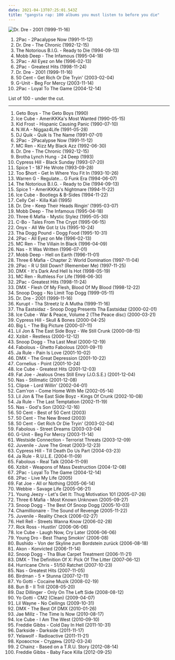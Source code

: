 ```yaml
---
date: 2021-04-13T07:25:01.543Z
title: "gangsta rap: 100 albums you must listen to before you die"
---
```

![Dr. Dre - 2001 (1999-11-16)](http://coverartarchive.org/release/db4baedf-bfe1-4e04-b359-99761f1b3deb/8671147785-500.jpg "Dr. Dre - 2001 (1999-11-16)")
<ol class="albums">
<li data-cover="http://coverartarchive.org/release/7e39722c-500b-4e15-aa2b-805a0d1b74cf/3276227761-500.jpg" data-tags="gangsta rap" role="button">2Pac - 2Pacalypse Now (1991-11-12)</li>
<li data-cover="http://coverartarchive.org/release/51088001-d00c-384f-a266-315fd3ee797a/6193413728-500.jpg" data-tags="gangsta rap, hip-hop" role="button">Dr. Dre - The Chronic (1992-12-15)</li>
<li data-cover="http://coverartarchive.org/release/f42fe7d8-fa5e-3ee5-9a83-456c8c663ed5/4383297751-500.jpg" data-tags="rap" role="button">The Notorious B.I.G. - Ready to Die (1994-09-13)</li>
<li data-cover="http://coverartarchive.org/release/07e92711-51fe-4e80-97a3-be995b7f4119/4696863575-500.jpg" data-tags="hip-hop, rap" role="button">Mobb Deep - The Infamous (1995-04-18)</li>
<li data-cover="http://coverartarchive.org/release/8d2491b6-f77f-3ec2-9638-10c231663071/9390923312-500.jpg" data-tags="gangsta rap, hip-hop, 2pac, rap" role="button">2Pac - All Eyez on Me (1996-02-13)</li>
<li data-cover="https://img.discogs.com/CIw1B4aCFdudJV1Uq1LT9CZChD8=/fit-in/600x593/filters:strip_icc():format(jpeg):mode_rgb():quality(90)/discogs-images/R-3406323-1332179720.jpeg.jpg" data-tags="rap, 2pac" role="button">2Pac - Greatest Hits (1998-11-24)</li>
<li data-cover="http://coverartarchive.org/release/db4baedf-bfe1-4e04-b359-99761f1b3deb/8671147785-500.jpg" data-tags="hip-hop, rap, gangsta rap" role="button">Dr. Dre - 2001 (1999-11-16)</li>
<li data-cover="https://img.discogs.com/r_jMkyQ0urHTrJ-ochhEy-z5qbk=/fit-in/600x590/filters:strip_icc():format(jpeg):mode_rgb():quality(90)/discogs-images/R-7189287-1542925626-1490.jpeg.jpg" data-tags="rap, hip-hop, 50 cent" role="button">50 Cent - Get Rich Or Die Tryin' (2003-02-04)</li>
<li data-cover="https://img.discogs.com/0GRKX6vZKxmykt49aVPTcsro_F4=/fit-in/300x298/filters:strip_icc():format(jpeg):mode_rgb():quality(90)/discogs-images/R-1963323-1255339548.jpeg.jpg" data-tags="rap, g-unit" role="button">G-Unit - Beg For Mercy (2003-11-14)</li>
<li data-cover="http://coverartarchive.org/release/278258e6-ea1a-4b16-aff4-f23233e272cc/3925882965-500.jpg" data-tags="rap" role="button">2Pac - Loyal To The Game (2004-12-14)</li>
</ol>
List of 100 - under the cut.
<!-- more -->

_________________

<ol class="albums">
<li data-cover="http://coverartarchive.org/release/74bb7650-eb99-37bb-a4c4-0e2d0a6d4ba0/15950993987-500.jpg" data-tags="gangsta rap" role="button">
Geto Boys - The Geto Boys (1990)
</li>
<li data-cover="http://coverartarchive.org/release/a2c3b6a9-91ea-4e38-9d12-7590b76aab76/13313905422-500.jpg" data-tags="gangsta rap" role="button">
Ice Cube - AmeriKKKa's Most Wanted (1990-05-15)
</li>
<li data-cover="https://img.discogs.com/YLtxjqK_Lh5RrBz9iGD4LsurXJA=/fit-in/600x600/filters:strip_icc():format(jpeg):mode_rgb():quality(90)/discogs-images/R-597739-1396955161-1634.jpeg.jpg" data-tags="gangsta rap, latin hip hop" role="button">
Kid Frost - Hispanic Causing Panic (1990-07-10)
</li>
<li data-cover="http://coverartarchive.org/release/3f722f4f-94d3-4db1-9149-fdc787db10f1/14245327553-500.jpg" data-tags="gangsta rap" role="button">
N.W.A - Niggaz4Life (1991-05-28)
</li>
<li data-cover="http://coverartarchive.org/release/573ba363-1706-4820-92ef-a3552235c7da/24589797802-500.jpg" data-tags="gangsta rap, west coast rap" role="button">
DJ Quik - Quik Is The Name (1991-07-01)
</li>
<li data-cover="http://coverartarchive.org/release/7e39722c-500b-4e15-aa2b-805a0d1b74cf/3276227761-500.jpg" data-tags="gangsta rap" role="button">
2Pac - 2Pacalypse Now (1991-11-12)
</li>
<li data-cover="https://img.discogs.com/XvX9_Kx__SrkTiWRGAMlhTOEE_0=/fit-in/500x490/filters:strip_icc():format(jpeg):mode_rgb():quality(90)/discogs-images/R-225151-1177019002.jpeg.jpg" data-tags="rap, gangsta rap, hardcore hip-hop, west coast rap" role="button">
MC Ren - Kizz My Black Azz (1992-06-30)
</li>
<li data-cover="http://coverartarchive.org/release/51088001-d00c-384f-a266-315fd3ee797a/6193413728-500.jpg" data-tags="gangsta rap, hip-hop" role="button">
Dr. Dre - The Chronic (1992-12-15)
</li>
<li data-cover="https://img.discogs.com/kVi4UKbgy0zT2tWVNFT3Kr-CnGA=/fit-in/600x598/filters:strip_icc():format(jpeg):mode_rgb():quality(90)/discogs-images/R-492190-1302215784.jpeg.jpg" data-tags="gangsta rap" role="button">
Brotha Lynch Hung - 24 Deep (1993)
</li>
<li data-cover="https://img.discogs.com/2GgQjIjcDb1eAQyuyx6IXw0Sf78=/fit-in/600x600/filters:strip_icc():format(jpeg):mode_rgb():quality(90)/discogs-images/R-16516737-1608227995-7003.jpeg.jpg" data-tags="hip-hop, rap" role="button">
Cypress Hill - Black Sunday (1993-07-20)
</li>
<li data-cover="http://coverartarchive.org/release/ad4bfef3-3a8f-4dda-8d0f-56d39e35a654/22381675096-500.jpg" data-tags="gangsta rap" role="button">
Spice 1 - 187 He Wrote (1993-09-28)
</li>
<li data-cover="http://coverartarchive.org/release/3ea2a089-2c7b-4da3-b676-d87ba24fa867/2312470572-500.jpg" data-tags="bay area" role="button">
Too $hort - Get In Where You Fit In (1993-10-26)
</li>
<li data-cover="https://img.discogs.com/71BVgzlkkTwSUkE7yxsiUmslzg4=/fit-in/600x590/filters:strip_icc():format(jpeg):mode_rgb():quality(90)/discogs-images/R-2494721-1287126542.jpeg.jpg" data-tags="g-funk" role="button">
Warren G - Regulate... G Funk Era (1994-06-07)
</li>
<li data-cover="http://coverartarchive.org/release/f42fe7d8-fa5e-3ee5-9a83-456c8c663ed5/4383297751-500.jpg" data-tags="rap" role="button">
The Notorious B.I.G. - Ready to Die (1994-09-13)
</li>
<li data-cover="http://coverartarchive.org/release/e000804e-5320-445a-8ee1-d6d285e44a0f/4774292059-500.jpg" data-tags="gangsta rap" role="button">
Spice 1 - AmeriKKKa's Nightmare (1994-11-22)
</li>
<li data-cover="https://img.discogs.com/PAphRGYmXLLeAbeVFgNB2I-cr4w=/fit-in/600x600/filters:strip_icc():format(jpeg):mode_rgb():quality(90)/discogs-images/R-1609866-1446279558-8688.jpeg.jpg" data-tags="rap, gangsta rap" role="button">
Ice Cube - Bootlegs & B-Sides (1994-11-22)
</li>
<li data-cover="http://coverartarchive.org/release/1d839287-fc18-4515-b9e6-5a1694d3869d/15197555065-500.jpg" data-tags="gangsta rap, west coast rap, yay area" role="button">
Celly Cel - Killa Kali (1995)
</li>
<li data-cover="https://img.discogs.com/HFjFo-odqbZg5DNTJdhAVDbKWl4=/fit-in/600x596/filters:strip_icc():format(jpeg):mode_rgb():quality(90)/discogs-images/R-468156-1167307287.jpeg.jpg" data-tags="gangsta rap, g-funk" role="button">
Dr. Dre - Keep Their Heads Ringin' (1995-03-07)
</li>
<li data-cover="http://coverartarchive.org/release/07e92711-51fe-4e80-97a3-be995b7f4119/4696863575-500.jpg" data-tags="hip-hop, rap" role="button">
Mobb Deep - The Infamous (1995-04-18)
</li>
<li data-cover="http://coverartarchive.org/release/d57b5ef8-ca89-4ce3-b1f4-b4f531f9cfe4/18953650600-500.jpg" data-tags="horrorcore, gangsta rap, memphis rap" role="button">
Three 6 Mafia - Mystic Stylez (1995-05-30)
</li>
<li data-cover="http://coverartarchive.org/release/2baf708f-8c79-4378-8577-32bedfb42548/13720364484-500.jpg" data-tags="gangsta rap" role="button">
C-Bo - Tales From The Crypt (1995-06-15)
</li>
<li data-cover="http://coverartarchive.org/release/5b899bee-698e-4d88-a86c-f3992790e2a8/17632744739-500.jpg" data-tags="east coast rap" role="button">
Onyx - All We Got Iz Us (1995-10-24)
</li>
<li data-cover="https://img.discogs.com/U3KuBPys_k3DkoxORmSLgIVEtz4=/fit-in/600x603/filters:strip_icc():format(jpeg):mode_rgb():quality(90)/discogs-images/R-226063-1561987540-3451.jpeg.jpg" data-tags="g-funk" role="button">
Tha Dogg Pound - Dogg Food (1995-10-31)
</li>
<li data-cover="http://coverartarchive.org/release/8d2491b6-f77f-3ec2-9638-10c231663071/9390923312-500.jpg" data-tags="gangsta rap, hip-hop, 2pac, rap" role="button">
2Pac - All Eyez on Me (1996-02-13)
</li>
<li data-cover="http://coverartarchive.org/release/eae05f09-15ab-467f-a81e-53ecf2e7d825/4088802731-500.jpg" data-tags="gangsta rap" role="button">
MC Ren - The Villain In Black (1996-04-09)
</li>
<li data-cover="http://coverartarchive.org/release/dee08d2d-eb6d-4376-988a-07984dbdf738/12639957674-500.jpg" data-tags="rap, hip-hop" role="button">
Nas - It Was Written (1996-07-01)
</li>
<li data-cover="http://coverartarchive.org/release/44b4fdc9-da09-3ed0-97a8-2ff6909c097b/2809778262-500.jpg" data-tags="hip-hop, rap, classic hip-hop" role="button">
Mobb Deep - Hell on Earth (1996-11-01)
</li>
<li data-cover="http://coverartarchive.org/release/f26284b3-367d-430d-96ec-a70ec73bdc43/18893059393-500.jpg" data-tags="rap, 90s, gangsta rap, when the smoke clears" role="button">
Three 6 Mafia - Chapter 2: World Domination (1997-11-04)
</li>
<li data-cover="https://img.discogs.com/bldqMJfGW9kmnVqeAeqN13-g1Ts=/fit-in/500x435/filters:strip_icc():format(jpeg):mode_rgb():quality(90)/discogs-images/R-6320776-1416407031-7293.jpeg.jpg" data-tags="rap" role="button">
2Pac - R U Still Down? (Remember Me) (1997-11-25)
</li>
<li data-cover="https://img.discogs.com/i3Plihomtgk6DMmhTt8bs2BjIxo=/fit-in/600x603/filters:strip_icc():format(jpeg):mode_rgb():quality(90)/discogs-images/R-2051207-1597799463-5023.jpeg.jpg" data-tags="rap, dmx" role="button">
DMX - It's Dark And Hell Is Hot (1998-05-19)
</li>
<li data-cover="http://coverartarchive.org/release/a9bbca44-faac-4667-901d-3382596bfad8/24155431867-500.jpg" data-tags="gangsta rap" role="button">
MC Ren - Ruthless For Life (1998-06-30)
</li>
<li data-cover="https://img.discogs.com/CIw1B4aCFdudJV1Uq1LT9CZChD8=/fit-in/600x593/filters:strip_icc():format(jpeg):mode_rgb():quality(90)/discogs-images/R-3406323-1332179720.jpeg.jpg" data-tags="rap, 2pac" role="button">
2Pac - Greatest Hits (1998-11-24)
</li>
<li data-cover="http://coverartarchive.org/release/1dc36ea5-0ac6-4567-a138-f17381d243c1/8192970621-500.jpg" data-tags="rap" role="button">
DMX - Flesh Of My Flesh, Blood Of My Blood (1998-12-22)
</li>
<li data-cover="http://coverartarchive.org/release/0bdfbf57-5e2b-44f8-938c-c30c76de4bad/10735639975-500.jpg" data-tags="gangsta rap, g-funk, rap, west coast rap" role="button">
Snoop Dogg - No Limit Top Dogg (1999-05-11)
</li>
<li data-cover="http://coverartarchive.org/release/db4baedf-bfe1-4e04-b359-99761f1b3deb/8671147785-500.jpg" data-tags="hip-hop, rap, gangsta rap" role="button">
Dr. Dre - 2001 (1999-11-16)
</li>
<li data-cover="http://coverartarchive.org/release/48d6c571-78f4-4dfc-b146-c2f780ab67d2/13721847012-500.jpg" data-tags="gangsta rap, west coast rap" role="button">
Kurupt - Tha Streetz Iz A Mutha (1999-11-16)
</li>
<li data-cover="http://coverartarchive.org/release/d44e4d94-084d-4808-abab-309c4b4749f7/10333285045-500.jpg" data-tags="rap, gangsta rap, west coast rap, g-funk, tha eastsidaz, kaudogg, pih-poh" role="button">
Tha Eastsidaz - Snoop Dogg Presents Tha Eastsidaz (2000-02-01)
</li>
<li data-cover="http://coverartarchive.org/release/05a01d85-ea57-4b35-a7cd-f1ae18437328/3420809133-500.jpg" data-tags="ice cube, gangsta rap" role="button">
Ice Cube - War & Peace, Volume 2 (The Peace disc) (2000-03-21)
</li>
<li data-cover="https://img.discogs.com/-FTLXlXt_wEClCPah1OnIfjAmQE=/fit-in/450x450/filters:strip_icc():format(jpeg):mode_rgb():quality(90)/discogs-images/R-519605-1264963269.jpeg.jpg" data-tags="rapcore, hip-hop" role="button">
Cypress Hill - Skull & Bones (2000-04-25)
</li>
<li data-cover="http://coverartarchive.org/release/1b67af32-666a-43e9-90ff-1d5dcc3d7fdd/15889538896-500.jpg" data-tags="hip-hop" role="button">
Big L - The Big Picture (2000-07-11)
</li>
<li data-cover="http://coverartarchive.org/release/62b64325-70f0-4290-a51a-05a63bf44330/13919672240-500.jpg" data-tags="hip-hop, rap, american, gangsta rap, crunk, 00s, southern hip-hop" role="button">
Lil Jon & The East Side Boyz - We Still Crunk (2000-08-15)
</li>
<li data-cover="http://coverartarchive.org/release/68323203-8cfa-4d43-91ef-930eeef99cf5/5730125548-500.jpg" data-tags="hip-hop, gangsta rap" role="button">
Xzibit - Restless (2000-12-12)
</li>
<li data-cover="https://img.discogs.com/k4Xwr_-2EvwkVY_tCBxUpqmumxM=/fit-in/600x600/filters:strip_icc():format(jpeg):mode_rgb():quality(90)/discogs-images/R-1684169-1237899769.jpeg.jpg" data-tags="rap" role="button">
Snoop Dogg - Tha Last Meal (2000-12-19)
</li>
<li data-cover="https://img.discogs.com/162722db579554db812b537fc8fbe8021fb40203/images/spacer.gif" data-tags="rap" role="button">
Fabolous - Ghetto Fabolous (2001-09-11)
</li>
<li data-cover="http://coverartarchive.org/release/73dc8688-cb4a-464f-becf-7a1e8e53110d/22242470526-500.jpg" data-tags="hip-hop" role="button">
Ja Rule - Pain Is Love (2001-10-02)
</li>
<li data-cover="https://img.discogs.com/lOzQtrpedMvyB9C39LG8oJHyHCQ=/fit-in/300x300/filters:strip_icc():format(jpeg):mode_rgb():quality(90)/discogs-images/R-478646-1119616548.jpg.jpg" data-tags="dmx, rap" role="button">
DMX - The Great Depression (2001-10-22)
</li>
<li data-cover="http://coverartarchive.org/release/d467e488-2fae-4175-918b-7c9d10f43737/2876340833-500.jpg" data-tags="japanese" role="button">
Cornelius - Point (2001-10-24)
</li>
<li data-cover="http://coverartarchive.org/release/3c61954d-6496-421c-a3a5-95d3f6015320/2434216412-500.jpg" data-tags="rap" role="button">
Ice Cube - Greatest Hits (2001-12-03)
</li>
<li data-cover="http://coverartarchive.org/release/114cb23c-8382-4b86-ac69-93b56a1d650d/14906482604-500.jpg" data-tags="hip-hop, rap" role="button">
Fat Joe - Jealous Ones Still Envy (J.O.S.E.) (2001-12-04)
</li>
<li data-cover="https://img.discogs.com/ce2bXe_XnmZeSoI9PbdPzpDjdm8=/fit-in/600x450/filters:strip_icc():format(jpeg):mode_rgb():quality(90)/discogs-images/R-5788920-1402698639-1454.jpeg.jpg" data-tags="hip-hop, rap" role="button">
Nas - Stillmatic (2001-12-08)
</li>
<li data-cover="http://coverartarchive.org/release/c5043588-ff22-40d0-b738-60ce6a817537/9609881130-500.jpg" data-tags="rap" role="button">
Clipse - Lord Willin' (2002-04-01)
</li>
<li data-cover="https://img.discogs.com/chPLJSmMedjvd1YZM7rL10z0jMg=/fit-in/600x600/filters:strip_icc():format(jpeg):mode_rgb():quality(90)/discogs-images/R-2506902-1461825514-3010.jpeg.jpg" data-tags="camron" role="button">
Cam'ron - Come Home With Me (2002-05-14)
</li>
<li data-cover="https://img.discogs.com/Sc8h4hNvvfIveS0Cyd3A7gKBmqY=/fit-in/466x462/filters:strip_icc():format(jpeg):mode_rgb():quality(90)/discogs-images/R-463334-1135168849.jpeg.jpg" data-tags="crunk" role="button">
Lil Jon & The East Side Boyz - Kings Of Crunk (2002-10-08)
</li>
<li data-cover="http://coverartarchive.org/release/f7fdbb85-f76c-4fe5-83a2-6016e3c05a18/6219252018-500.jpg" data-tags="rap, gangsta rap, ja rule" role="button">
Ja Rule - The Last Temptation (2002-11-19)
</li>
<li data-cover="https://img.discogs.com/e9bP78FudkC0nkWRFNQUy38QDF0=/fit-in/600x602/filters:strip_icc():format(jpeg):mode_rgb():quality(90)/discogs-images/R-328103-1262865321.jpeg.jpg" data-tags="rap" role="button">
Nas - God's Son (2002-12-16)
</li>
<li data-cover="http://coverartarchive.org/release/a76f57c5-5918-4354-9031-69724f598d82/14579605414-500.jpg" data-tags="50 cent" role="button">
50 Cent - Best of 50 Cent (2003)
</li>
<li data-cover="http://coverartarchive.org/release/b2463ee8-ddcb-4d8d-93ee-36835456d144/1630449680-500.jpg" data-tags="hip hop" role="button">
50 Cent - The New Breed (2003)
</li>
<li data-cover="https://img.discogs.com/r_jMkyQ0urHTrJ-ochhEy-z5qbk=/fit-in/600x590/filters:strip_icc():format(jpeg):mode_rgb():quality(90)/discogs-images/R-7189287-1542925626-1490.jpeg.jpg" data-tags="rap, hip-hop, 50 cent" role="button">
50 Cent - Get Rich Or Die Tryin' (2003-02-04)
</li>
<li data-cover="http://coverartarchive.org/release/da29895c-7f44-4656-b519-9c3cb9aa04d3/2036899811-500.jpg" data-tags="rap, gangsta rap" role="button">
Fabolous - Street Dreams (2003-03-04)
</li>
<li data-cover="https://img.discogs.com/0GRKX6vZKxmykt49aVPTcsro_F4=/fit-in/300x298/filters:strip_icc():format(jpeg):mode_rgb():quality(90)/discogs-images/R-1963323-1255339548.jpeg.jpg" data-tags="rap, g-unit" role="button">
G-Unit - Beg For Mercy (2003-11-14)
</li>
<li data-cover="https://img.discogs.com/jPI0_ZYYFYjCsPjgq4LdKhXLyVM=/fit-in/500x489/filters:strip_icc():format(jpeg):mode_rgb():quality(90)/discogs-images/R-2693381-1296840161.jpeg.jpg" data-tags="gangsta rap" role="button">
Westside Connection - Terrorist Threats (2003-12-09)
</li>
<li data-cover="https://img.discogs.com/5FWUpjLSjidEU46ic6DYIva6z3Q=/fit-in/300x298/filters:strip_icc():format(jpeg):mode_rgb():quality(90)/discogs-images/R-454636-1115760852.jpg.jpg" data-tags="hip-hop, rap" role="button">
Juvenile - Juve The Great (2003-12-23)
</li>
<li data-cover="http://coverartarchive.org/release/a7968320-e985-48b1-8424-64dccccf1503/5157859126-500.jpg" data-tags="hip hop" role="button">
Cypress Hill - Till Death Do Us Part (2004-03-23)
</li>
<li data-cover="http://coverartarchive.org/release/441a0b72-1a3b-42bc-af66-99aeff9844cc/15146704098-500.jpg" data-tags="rap" role="button">
Ja Rule - R.U.L.E. (2004-11-09)
</li>
<li data-cover="http://coverartarchive.org/release/6a601b1a-8e91-47b4-8a26-fe3aa08fb824/2036785255-500.jpg" data-tags="rap" role="button">
Fabolous - Real Talk (2004-11-09)
</li>
<li data-cover="http://coverartarchive.org/release/bf981e05-2807-4fc3-857b-7291add78009/14322837992-500.jpg" data-tags="rap, gangsta rap" role="button">
Xzibit - Weapons of Mass Destruction (2004-12-08)
</li>
<li data-cover="http://coverartarchive.org/release/278258e6-ea1a-4b16-aff4-f23233e272cc/3925882965-500.jpg" data-tags="rap" role="button">
2Pac - Loyal To The Game (2004-12-14)
</li>
<li data-cover="http://coverartarchive.org/release/8ed4f714-b9a4-42da-84ef-457f4a5fc11e/24075442509-500.jpg" data-tags="gangsta rap, eminem, 2pac, bay area, underground hiphop" role="button">
2Pac - Live My Life (2005)
</li>
<li data-cover="http://coverartarchive.org/release/1e4b528d-5ba9-4c24-83d6-5725122c064c/13789321556-500.jpg" data-tags="hip-hop, hip hop, rap, american, gangsta rap, east coast, 00s, fat joe, hip hop rap" role="button">
Fat Joe - All or Nothing (2005-06-14)
</li>
<li data-cover="http://coverartarchive.org/release/a496dce8-80bb-4eb6-ac5b-2e29018e1f4a/26214525376-500.jpg" data-tags="hip-hop, rap, gangsta rap, debut, playlist1, lil boosie and webbie, media player library, savagelife" role="button">
Webbie - Savage Life (2005-06-21)
</li>
<li data-cover="https://img.discogs.com/FujUUOc4K7o_TX2NDUN4h48c9mc=/fit-in/492x500/filters:strip_icc():format(jpeg):mode_rgb():quality(90)/discogs-images/R-9054403-1473968043-6649.jpeg.jpg" data-tags="rap, gangsta rap" role="button">
Young Jeezy - Let's Get It: Thug Motivation 101 (2005-07-26)
</li>
<li data-cover="http://coverartarchive.org/release/ddbf2b20-64b5-4ca3-b837-d8783e027880/24023733862-500.jpg" data-tags="rap" role="button">
Three 6 Mafia - Most Known Unknown (2005-09-27)
</li>
<li data-cover="http://coverartarchive.org/release/62a1cd53-1339-4f04-8113-287b174c3917/9245363400-500.jpg" data-tags="rap" role="button">
Snoop Dogg - The Best Of Snoop Dogg (2005-10-03)
</li>
<li data-cover="https://img.discogs.com/d4JdIjxn4tzoy_fhSskFCOsmqj0=/fit-in/500x500/filters:strip_icc():format(jpeg):mode_rgb():quality(90)/discogs-images/R-570439-1132788126.jpeg.jpg" data-tags="dirty south, southern rap, chamillionaire, hip-hop, rap" role="button">
Chamillionaire - The Sound of Revenge (2005-11-22)
</li>
<li data-cover="http://coverartarchive.org/release/251ece47-ce0b-4e3c-9ae4-08b93674f330/1328218136-500.jpg" data-tags="hip-hop, hip hop, rap, bounce, american, gangsta rap, 00s, southern rap, southern hip-hop, top25, us number one, new orleans rap" role="button">
Juvenile - Reality Check (2006-02-27)
</li>
<li data-cover="https://img.discogs.com/Rob0S8e4YrDleKhM4suo0xsqG8Q=/fit-in/600x598/filters:strip_icc():format(jpeg):mode_rgb():quality(90)/discogs-images/R-1412574-1458669137-1469.jpeg.jpg" data-tags="hip-hop, gangsta rap, dipset" role="button">
Hell Rell - Streets Wanna Know (2006-02-28)
</li>
<li data-cover="http://coverartarchive.org/release/6628cbde-215d-4f9f-a181-3295b2159473/1432403429-500.jpg" data-tags="hip hop, r&b" role="button">
Rick Ross - Hustlin' (2006-06-06)
</li>
<li data-cover="http://coverartarchive.org/release/2c875bbe-0aaa-4e71-93e2-4b1ff824f0f5/10533983748-500.jpg" data-tags="rap, west coast rap" role="button">
Ice Cube - Laugh Now, Cry Later (2006-06-06)
</li>
<li data-cover="http://coverartarchive.org/release/3d9c2f61-7fa3-4d75-b4de-c0c7d3cc26cf/9375717257-500.jpg" data-tags="young dro" role="button">
Young Dro - Best Thang Smokin' (2006-08)
</li>
<li data-cover="https://img.discogs.com/jgVrqUUmuYrm_hmJMIrDc3Jbla8=/fit-in/500x500/filters:strip_icc():format(jpeg):mode_rgb():quality(90)/discogs-images/R-778331-1157808222.jpeg.jpg" data-tags="gangsta rap, german hip hop" role="button">
Bushido - Von der Skyline zum Bordstein zurück (2006-08-18)
</li>
<li data-cover="http://coverartarchive.org/release/a44df8e4-87b9-48a7-9a18-795a5abf44c6/16180855087-500.jpg" data-tags="akon" role="button">
Akon - Konvicted (2006-11-14)
</li>
<li data-cover="http://coverartarchive.org/release/8ee2781d-9c6a-4e62-929e-9d74730a5095/10330710732-500.jpg" data-tags="rap, gangsta rap" role="button">
Snoop Dogg - Tha Blue Carpet Treatment (2006-11-21)
</li>
<li data-cover="http://coverartarchive.org/release/797ec0b3-e43d-4e75-9ebc-bd9fbc11a26a/5145546244-500.jpg" data-tags="hip-hop, hip hop, rap" role="button">
DMX - The Definition Of X: Pick Of The Litter (2007-06-12)
</li>
<li data-cover="http://coverartarchive.org/release/4e07b93d-e10f-4cc7-8590-526394a5eed3/24142213336-500.jpg" data-tags="gangsta rap, hip-hop and rnb, hurricane chris" role="button">
Hurricane Chris - 51/50 Ratchet (2007-10-23)
</li>
<li data-cover="http://coverartarchive.org/release/9a4cb291-8de3-47af-8183-605f1576311a/10068010974-500.jpg" data-tags="nas, rap, east coast" role="button">
Nas - Greatest Hits (2007-11-05)
</li>
<li data-cover="http://coverartarchive.org/release/f2218578-270a-4339-9943-a9d38876f30d/10313891153-500.jpg" data-tags="rap" role="button">
Birdman - 5 * Stunna (2007-12-11)
</li>
<li data-cover="https://img.discogs.com/gQ10xuY7_eRhYXiJnWbxRtan634=/fit-in/600x597/filters:strip_icc():format(jpeg):mode_rgb():quality(90)/discogs-images/R-13132458-1548617759-9803.png.jpg" data-tags="hip-hop, rap, gangsta rap, yo, playlist1, yo gotti, drugs and alcohol, lil boosie and webbie, media player library, untitled playlist" role="button">
Yo Gotti - Cocaine Muzik (2008-02-19)
</li>
<li data-cover="http://coverartarchive.org/release/7faad4bc-0b97-41c4-9afb-65c38cda9f15/9587449599-500.jpg" data-tags="rap, hip-hop" role="button">
Bun B - II Trill (2008-05-20)
</li>
<li data-cover="http://coverartarchive.org/release/6c5ea6f2-1f26-4945-a19d-067aa887c55c/22629239985-500.jpg" data-tags="gangsta rap" role="button">
Daz Dillinger - Only On The Left Side (2008-08-12)
</li>
<li data-cover="https://img.discogs.com/NJUrr8itySV_BW2Lvo9WvpWrCTU=/fit-in/600x600/filters:strip_icc():format(jpeg):mode_rgb():quality(90)/discogs-images/R-14794570-1581737726-6747.jpeg.jpg" data-tags="hip-hop, rap" role="button">
Yo Gotti - CM2 (Clean) (2009-04-07)
</li>
<li data-cover="http://coverartarchive.org/release/1d177fc8-9be5-4682-86b6-b11257d71325/4406825400-500.jpg" data-tags="gangsta rap, 00s, southern hip-hop" role="button">
Lil Wayne - No Ceilings (2009-10-31)
</li>
<li data-cover="http://coverartarchive.org/release/2e4ac0c8-0188-4fb6-a2ed-211cf6e3f95d/13970824493-500.jpg" data-tags="hip-hop, rap" role="button">
DMX - The Best Of DMX (2010-01-26)
</li>
<li data-cover="https://img.discogs.com/lkr1cpwkJQjMGsT1qM3LCIMweVo=/fit-in/320x320/filters:strip_icc():format(jpeg):mode_rgb():quality(90)/discogs-images/R-1982222-1256571740.jpeg.jpg" data-tags="gangsta rap" role="button">
Jae Millz - The Time Is Now (2010-08-17)
</li>
<li data-cover="https://img.discogs.com/jQvH2RM7qJ2k7LqOYPG_-vpFGio=/fit-in/600x597/filters:strip_icc():format(jpeg):mode_rgb():quality(90)/discogs-images/R-9917019-1490040312-5311.jpeg.jpg" data-tags="west coast hip hop" role="button">
Ice Cube - I Am The West (2010-09-10)
</li>
<li data-cover="http://coverartarchive.org/release/e0347a4c-dc23-4f51-9fa5-7459bf159390/4297248193-500.jpg" data-tags="freddie gibbs" role="button">
Freddie Gibbs - Cold Day In Hell (2011-10-31)
</li>
<li data-cover="https://img.discogs.com/XNB5cRa3Yr_ztHNSSiqXUQHOwqs=/fit-in/339x339/filters:strip_icc():format(jpeg):mode_rgb():quality(90)/discogs-images/R-3818700-1345635944-6929.jpeg.jpg" data-tags="electronic, sacramento" role="button">
Darkside - Darkside (2011-11-17)
</li>
<li data-cover="http://coverartarchive.org/release/fbb952f0-cb95-427e-8189-50f29ae2c34f/5259694807-500.jpg" data-tags="rap" role="button">
Yelawolf - Radioactive (2011-11-21)
</li>
<li data-cover="http://coverartarchive.org/release/63fe4fd9-6419-4678-9eef-280696f02a5f/8225307090-500.jpg" data-tags="self-released" role="button">
Кровосток - Студень (2012-03-24)
</li>
<li data-cover="http://coverartarchive.org/release/48e6db7f-b247-4da6-bcc1-3a89100a7c8d/12252536435-500.jpg" data-tags="2 chainz" role="button">
2 Chainz - Based on a T.R.U. Story (2012-08-14)
</li>
<li data-cover="http://coverartarchive.org/release/d2534ea3-418b-40ef-9130-81ceb210860d/5520097661-500.jpg" data-tags="freddie gibbs" role="button">
Freddie Gibbs - Baby Face Killa (2012-09-25)
</li>
</ol>